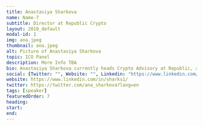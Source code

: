 ```yaml
---
title: Anastasiya Sharkova
name: Name-7
subtitle: Director at Republic Crypto
layout: 2018_default
modal-id: 1
img: ana.jpeg
thumbnail: ana.jpeg
alt: Picture of Anastasiya Sharkova
topic: ICO Panel
description: More Info TBA
bio: Anastasiya Sharkova currently heads Crypto Advisory at Republic, an AngelList offshoot. Republic fulfills the true promise of democratizing access to crypto investing by pioneering a compliant way to offer tokens to retail buyers. Previously, ICO Manager at Ambisafe, the technology company behind $300M+ in blockchain tokens issued and sold. World traveler, explorer of frontier tech and promoter of cross-cultural literacy.
social: {Twitter: "", Website: "", Linkedin: "https://www.linkedin.com/in/sharks1/" }
website: https://www.linkedin.com/in/sharks1/
twitter: https://twitter.com/ana_sharkova?lang=en
tags: [speaker]
featuredOrder: 7
heading: 
start: 
end: 
---
```

